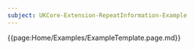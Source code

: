```yaml
---
subject: UKCore-Extension-RepeatInformation-Example
---
```

{{page:Home/Examples/ExampleTemplate.page.md}}
